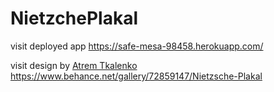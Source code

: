 # NietzchePlakal

visit deployed app https://safe-mesa-98458.herokuapp.com/ 

visit design by <a href="https://www.behance.net/artemmikhalchuk">Atrem Tkalenko</a>  https://www.behance.net/gallery/72859147/Nietzsche-Plakal
